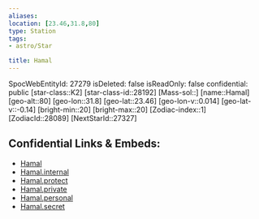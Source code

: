 ```yaml
---
aliases: 
location: [23.46,31.8,80]
type: Station
tags:
- astro/Star

title: Hamal
---
```

SpocWebEntityId: 27279
isDeleted: false
isReadOnly: false
confidential: public
[star-class::K2]
[star-class-id::28192]
[Mass-sol::]
[name::Hamal]
[geo-alt::80]
[geo-lon::31.8]
[geo-lat::23.46]
[geo-lon-v::0.014]
[geo-lat-v::-0.14]
[bright-min::20]
[bright-max::20]
[Zodiac-index::1]
[ZodiacId::28089]
[NextStarId::27327]



## Confidential Links & Embeds: 
- [Hamal](../../../_public/astro/Star/Hamal.md) 
- [Hamal.internal](../../../_internal/astro/Star/Hamal.internal.md) 
- [Hamal.protect](../../../_protect/astro/Star/Hamal.protect.md) 
- [Hamal.private](../../../_private/astro/Star/Hamal.private.md) 
- [Hamal.personal](../../../_personal/astro/Star/Hamal.personal.md) 
- [Hamal.secret](../../../_secret/astro/Star/Hamal.secret.md)

